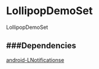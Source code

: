 LollipopDemoSet
===============

LollipopDemoSet


###Dependencies
------
[android-LNotificationse](https://github.com/googlesamples/android-LNotificationse)
